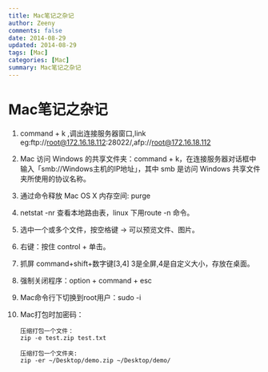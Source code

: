 ```yaml
---
title: Mac笔记之杂记
author: Zeeny
comments: false
date: 2014-08-29
updated: 2014-08-29
tags: [Mac]
categories: [Mac]
summary: Mac笔记之杂记
---
```




# Mac笔记之杂记

1. command + k ,调出连接服务器窗口,link eg:ftp://root@172.16.18.112:28022/,afp://root@172.16.18.112

2. Mac 访问 Windows 的共享文件夹：command + k，在连接服务器对话框中输入「smb://Windows主机的IP地址」，其中 smb 是访问 Windows 共享文件夹所使用的协议名称。

3. 通过命令释放 Mac OS X 内存空间:  purge

4. netstat -nr 查看本地路由表，linux 下用route -n 命令。

5. 选中一个或多个文件，按空格键  -> 可以预览文件、图片。

6. 右键：按住 control + 单击。

7. 抓屏 command+shift+数字键[3,4] 3是全屏,4是自定义大小，存放在桌面。

8. 强制关闭程序：option + command + esc

9. Mac命令行下切换到root用户：sudo -i

10. Mac打包时加密码：
 		
 		压缩打包一个文件：
 		zip -e test.zip test.txt
 		 
 		压缩打包一个文件夹:
 		zip -er ~/Desktop/demo.zip ~/Desktop/demo/  